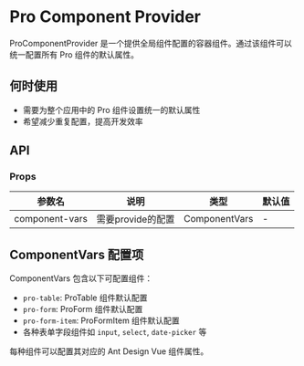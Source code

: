 # Pro Component Provider

ProComponentProvider 是一个提供全局组件配置的容器组件。通过该组件可以统一配置所有 Pro 组件的默认属性。

## 何时使用

- 需要为整个应用中的 Pro 组件设置统一的默认属性
- 希望减少重复配置，提高开发效率

## API

### Props

| 参数名         | 说明              | 类型          | 默认值 |
| -------------- | ----------------- | ------------- | ------ |
| component-vars | 需要provide的配置 | ComponentVars | -      |

## ComponentVars 配置项

ComponentVars 包含以下可配置组件：

- `pro-table`: ProTable 组件默认配置
- `pro-form`: ProForm 组件默认配置
- `pro-form-item`: ProFormItem 组件默认配置
- 各种表单字段组件如 `input`, `select`, `date-picker` 等

每种组件可以配置其对应的 Ant Design Vue 组件属性。
